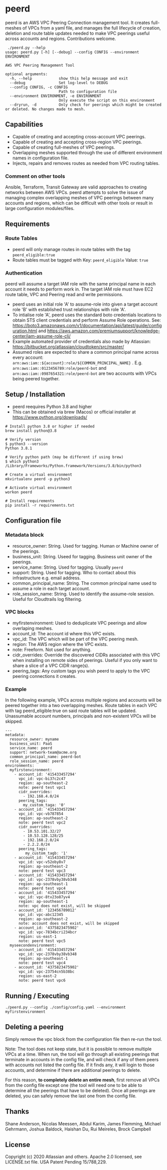 # peerd

peerd is an AWS VPC Peering Connection management tool. It creates full-meshes of VPCs from a yaml file, and manages the full lifecycle of creation, deletion and route table updates needed to make VPC peerings useful across accounts and regions. Contributions welcome.

```
 ./peerd.py --help
usage: peerd.py [-h] [--debug] --config CONFIG --environment ENVIRONMENT

AWS VPC Peering Management Tool

optional arguments:
  -h, --help            show this help message and exit
  --debug               Set log-level to DEBUG
  --config CONFIG, -c CONFIG
                        Path to configuration file
  --environment ENVIRONMENT, -e ENVIRONMENT
                        Only execute the script on this environment
  --dryrun, -d          Only check for peerings which might be created or deleted. No changes made to mesh.
```

## Capabilities

- Capable of creating and accepting cross-account VPC peerings.
- Capable of creating and accepting cross-region VPC peerings.
- Capable of creating full-meshes of VPC peerings.
- Overlapping meshes supported through the use of different environment names in configuration file.
- Injects, repairs and removes routes as needed from VPC routing tables.

### Comment on other tools

Ansible, Terraform, Transit Gateway are valid approaches to creating networks between AWS VPCs.
peerd attempts to solve the issue of managing complex overlapping meshes of VPC peerings between many accounts and regions, which can be difficult with other tools or result in large configuration modules/files.

## Requirements

### Route Tables

- peerd will only manage routes in route tables with the tag `peerd_eligible:true`
- Route tables must be tagged with Key: `peerd_eligible` Value: `true`

### Authentication

peerd will assume a target IAM role with the same principal name in each account it needs to perform work in.
The target IAM role must have EC2 route table, VPC and Peering read and write permissions.

 - peerd uses an initial role 'A' to assume-role into given a target account role 'B' with established trust relationships with role 'A'. 
 - To intialise role 'A', peerd uses the standard boto credentials locations to obtain STS client credentials and perform Assume Role operations. See: https://boto3.amazonaws.com/v1/documentation/api/latest/guide/configuration.html and https://aws.amazon.com/premiumsupport/knowledge-center/iam-assume-role-cli/
 - Example automated provider of credentials also made by Atlassian: https://bitbucket.org/atlassian/cloudtoken/src/master/
 - Assumed roles are expected to share a common principal name across every account: `arn:aws:iam::${account}:role/${COMMON_PRINCIPAL_NAME}` . E.g.  `arn:aws:iam::0123456789:role/peerd-bot` and `arn:aws:iam::0987654321:role/peerd-bot` are two accounts with VPCs being peered together.

## Setup / Installation

- peerd reequires Python 3.8 and higher
- This can be obtained via brew (Macos) or official installer at https://www.python.org/downloads/

```
# Install python 3.8 or higher if needed
brew install python@3.8

# Verify version
$ python3 --version
Python 3.8.1

# Verify python path (may be different if using brew)
$ which python3
/Library/Frameworks/Python.framework/Versions/3.8/bin/python3

# Create a virtual environment
mkvirtualenv peerd -p python3

# Activate virtual environment
workon peerd

# Install requirements
pip install -r requirements.txt
```

## Configuration file

### Metadata block
- resource_owner: String. Used for tagging. Human or Machine owner of the peerings.
- business_unit: String. Useed for tagging. Business unit owner of the peerings.
- service_name: String. Used for tagging. Usually `peerd`
- support: String. Used for tagging. Who to contact about this infrastructure e.g. email address.
- common_principal_name: String. The common principal name used to assume a role in each target account.
- role_session_name: String. Used to identify the assume-role session. Useful for Cloudtrails log filtering.

### VPC blocks
- myfirstenvironment: Used to deduplicate VPC peerings and allow overlaping meshes.
- account_id: The account id where this VPC exists.
- vpc_id: The VPC which will be part of the VPC peering mesh.
- region: The AWS region where the VPC exists.
- note: Freeform. Not used for anything.
- cidr_overrides: Override the discovered CIDRs associated with this VPC when installing on remote sides of peerings. Useful if you only want to share a slice of a VPC CIDR range(s).
- peering_tags: Any custom tags you wish peerd to apply to the VPC peering connections it creates.

### Example
In the following example, VPCs across multiple regions and accounts will be peered together into a two overlapping meshes.
Route tables in each VPC with tag peerd_eligible:true on said route tables will be updated.
Unassumable account numbers, principals and non-existent VPCs will be skipped.
```
---
metadata:
  resource_owner: myname
  business_unit: PaaS
  service_name: peerd
  support: network-team@acme.org
  common_principal_name: peerd-bot
  role_session_name: peerd
environments:
  myfirstenvironment:
    - account_id: '415433457294'
      vpc_id: vpc-bi37c2c47
      region: ap-southeast-2
      note: peerd test vpc1
      cidr_overrides:
        - 192.168.4.0/24
      peering_tags:
        my_custom_taga: '0'
    - account_id: '415433457294'
      vpc_id: vpc-vb787854
      region: ap-southeast-2
      note: peerd test vpc2
      cidr_overrides:
        - 10.53.101.32/27
        - 10.53.128.128/25
        - 192.168.2.0/24
        - 2.2.2.0/24
      peering_tags:
         my_custom_tagb: '1'
    - account_id: '415433457294'
      vpc_id: vpc-v52oby8v7
      region: ap-southeast-2
      note: peerd test vpc3
    - account_id: '415433457294'
      vpc_id: vpc-2378vby38vb348
      region: ap-southeast-1
      note: peerd test vpc4
    - account_id: '415433457294'
      vpc_id: vpc-8tv23o87yv4
      region: ap-southeast-1
      note: vpc does not exist, will be skipped
    - account_id: '123456789012'
      vpc_id: vpc-abc12345
      region: ap-southeast-2
      note: account does not exist, will be skipped
    - account_id: '4375823475902'
      vpc_id: vpc-7834bcri234bcr
      region: us-east-1
      note: peerd test vpc5
  myseecondenvironment:
    - account_id: '415433457294'
      vpc_id: vpc-2378vby38vb348
      region: ap-southeast-1
      note: peerd test vpc4
    - account_id: '4375823475902'
      vpc_id: vpc-23754cn5b38bc
      region: us-east-2
      note: peerd test vpc6
```

## Running / Executing

```
./peerd.py --config ./config/config.yaml --environment myfirstenvironment
```

## Deleting a peering

Simply remove the vpc block from the configuration file then re-run the tool.

Note: The tool does not keep state, but it is possible to remove multiple VPCs at a time. When run, the tool will go through all existing peerings that terminate in accounts in the config file, and will check if any of them peers with accounts not listed the config file. If it finds any, it will login to those accounts, and determine if there are additional peerings to delete.

For this reason, __to completely delete an entire mesh__, first remove all VPCs from the config file except one (the tool will need one to be able to determine all the peerings that have to be deleted). Once all peerings are deleted, you can safely remove the last one from the config file.

## Thanks

Shane Anderson, Nicolas Meessen, Abdul Karim, James Flemming, Michael Gehrmann, Joshua Baldock, Haishan Du, Rui Meireles, Brock Campbell

## License

Copyright (c) 2020 Atlassian and others. Apache 2.0 licensed, see LICENSE.txt file.
USA Patent Pending 15/788,229.

